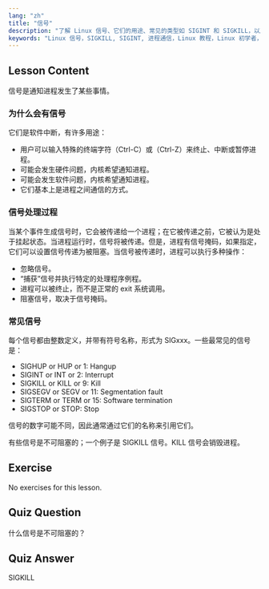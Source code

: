 ```yaml
---
lang: "zh"
title: "信号"
description: "了解 Linux 信号、它们的用途、常见的类型如 SIGINT 和 SIGKILL，以及进程如何处理它们。理解信号基础知识以更好地控制 Linux。"
keywords: "Linux 信号，SIGKILL, SIGINT, 进程通信，Linux 教程，Linux 初学者，Linux 指南"
---
```


## Lesson Content

信号是通知进程发生了某些事情。

### 为什么会有信号

它们是软件中断，有许多用途：

- 用户可以输入特殊的终端字符（Ctrl-C）或（Ctrl-Z）来终止、中断或暂停进程。
- 可能会发生硬件问题，内核希望通知进程。
- 可能会发生软件问题，内核希望通知进程。
- 它们基本上是进程之间通信的方式。

### 信号处理过程

当某个事件生成信号时，它会被传递给一个进程；在它被传递之前，它被认为是处于挂起状态。当进程运行时，信号将被传递。但是，进程有信号掩码，如果指定，它们可以设置信号传递为被阻塞。当信号被传递时，进程可以执行多种操作：

- 忽略信号。
- “捕获”信号并执行特定的处理程序例程。
- 进程可以被终止，而不是正常的 exit 系统调用。
- 阻塞信号，取决于信号掩码。

### 常见信号

每个信号都由整数定义，并带有符号名称，形式为 SIGxxx。一些最常见的信号是：

- SIGHUP or HUP or 1: Hangup
- SIGINT or INT or 2: Interrupt
- SIGKILL or KILL or 9: Kill
- SIGSEGV or SEGV or 11: Segmentation fault
- SIGTERM or TERM or 15: Software termination
- SIGSTOP or STOP: Stop

信号的数字可能不同，因此通常通过它们的名称来引用它们。

有些信号是不可阻塞的；一个例子是 SIGKILL 信号。KILL 信号会销毁进程。

## Exercise

No exercises for this lesson.

## Quiz Question

什么信号是不可阻塞的？

## Quiz Answer

SIGKILL
